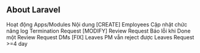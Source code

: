 ## About Laravel

Hoạt động	Apps/Modules	Nội dung
[CREATE]	Employees	    Cập nhật chức năng log Termination Request
[MODIFY]	    Review Request	Báo lỗi khi Done một Review Request	DMs
[FIX]	    Leaves	        PM vẫn reject được Leaves Request >=4 day